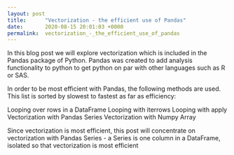 ```yaml
---
layout: post
title:      "Vectorization - the efficient use of Pandas"
date:       2020-08-15 20:01:03 +0000
permalink:  vectorization_-_the_efficient_use_of_pandas
---
```


In this blog post we will explore vectorization which is included in the Pandas package of Python.  Pandas was created to add analysis functionality to python to get python on par with other languages such as R or SAS.

In order to be most efficient with Pandas, the following methods are used.  This list is sorted by slowest to fastest as far as efficiency:

Looping over rows in a DataFrame
Looping with iterrows
Looping with apply
Vectorization with Pandas Series
Vectorization with Numpy Array

Since vectorization is most efficient, this post will concentrate on vectorization with Pandas Series - a Series is one column in a DataFrame, isolated so that vectorization is most efficient
